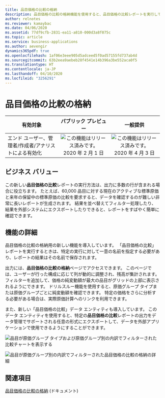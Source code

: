 ```yaml
---
title: 品目価格の比較の格納
description: 品目価格の比較の格納機能を使用すると、品目価格の比較レポートを実行して、Dynamics 365 Supply Chain Management 内で出力にアクセスできるようにしたり、外部アプリケーションで使用するためにデータ エンティティを通じて出力のエクスポートに使用できるようにしたりできます。
author: relnotes
ms.reviewer: kamaybac
ms.date: 04/06/2020
ms.assetid: 77df9cfb-2831-ea11-a810-000d3a8f075c
ms.topic: article
ms.service: business-applications
ms.author: aevengir
dynamics365pdf: true
ms.openlocfilehash: 1af06e3eee905d5adceed5f0ad57155fd737ab4d
ms.sourcegitcommit: 63b2eea9aebeb28f4541e14b396a3be552aca0f5
ms.translationtype: HT
ms.contentlocale: ja-JP
ms.lasthandoff: 04/10/2020
ms.locfileid: "3256291"
---
```

# <a name="compare-item-price-storage"></a>品目価格の比較の格納


| 有効対象    |  パブリック プレビュー | 一般提供 | 
| ---------- | :----------: |:----------: |
|エンド ユーザー、管理者/作成者/アナリストによる有効化|![この機能はリリース済みです。](/dynamics365-release-plan/media/green-checkmark.png "この機能はリリース済みです。") 2020 年 2 月 1 日| ![この機能はリリース済みです。](/dynamics365-release-plan/media/green-checkmark.png "この機能はリリース済みです。") 2020 年 4 月 3 日|


## <a name="business-value"></a>ビジネス バリュー
<!-- bv start -->
この新しい**品目価格の比較**レポートの実行方法は、出力に多数の行が含まれる場合に役立ちます。 たとえば、60,000 品目に対する現在のアクティブな標準原価と来年の保留中の標準原価の比較を要求すると、データを確認するのが難しい非常に長いレポートが生成されます。 結果を並べ替えてフィルター処理したり、結果を外部システムにエクスポートしたりできると、レポートをすばやく簡単に確認できます。
<!-- bv end -->



## <a name="feature-details"></a>機能の詳細
<!--feature detail start -->
品目価格の比較の格納用の新しい機能を導入しています。 「品目価格の比較」レポートを実行するときは、特定の実行に対して一意の名前を指定する必要があり、レポートの結果はその名前で保存されます。

出力には、**品目価格の比較の格納**ページでアクセスできます。 このページでは、ユーザーが行った構成に応じて列が動的に調整され、残高が集計されます。 フィルターを追加して、価格の純変動額が最大の品目がグリッドの上部に表示されるようにできます。 ドリルスルー機能を使用すると、原価グループ タイプまたは原価グループごとに純変動額を確認できます。 特定の価格をさらに分析する必要がある場合は、実際原価計算へのリンクを利用できます。

また、新しい「品目価格の比較」データ エンティティも導入しています。 このデータ エンティティを使用すると、特定の**品目価格の比較**レポートの出力をデータ管理でサポートされる任意の形式にエクスポートして、データを外部アプリケーションで使用できるようにすることができます。
<!--feature detail end -->

![品目が原価グループ タイプおよび原価グループ別の内訳でフィルターされた比較チャートを表示する](media/compare-chart.png "品目が原価グループ タイプおよび原価グループ別の内訳でフィルターされた比較チャートを表示する")
<!-- Picture 1 -->
![品目が原価グループ別の内訳でフィルターされた品目価格の比較の格納の詳細](media/compare-details.png "品目が原価グループ別の内訳でフィルターされた品目価格の比較の格納の詳細")
<!-- Picture 2 -->









## <a name="see-also"></a>関連項目

<!--docs start-->
[品目価格の比較の格納](https://docs.microsoft.com/dynamics365/supply-chain/cost-management/compare-item-price) (ドキュメント)
<!--docs end-->
